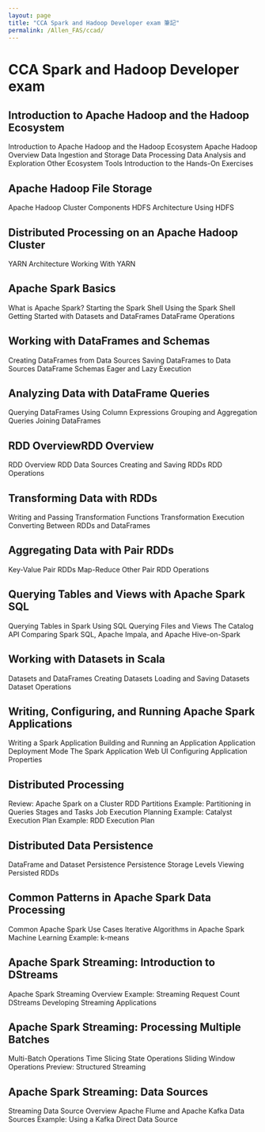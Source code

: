 ```yaml
---
layout: page
title: "CCA Spark and Hadoop Developer exam 筆記"
permalink: /Allen_FAS/ccad/
---
```

# CCA Spark and Hadoop Developer exam

## Introduction to Apache Hadoop and the Hadoop Ecosystem 

Introduction to Apache Hadoop and the Hadoop Ecosystem
Apache Hadoop Overview
Data Ingestion and Storage
Data Processing 
Data Analysis and Exploration
Other Ecosystem Tools
Introduction to the Hands-On Exercises

## Apache Hadoop File Storage
Apache Hadoop Cluster Components
HDFS Architecture
Using HDFS 

## Distributed Processing on an Apache Hadoop Cluster

YARN Architecture
Working With YARN

## Apache Spark Basics

What is Apache Spark?
Starting the Spark Shell
Using the Spark Shell 
Getting Started with Datasets and DataFrames
DataFrame Operations
## Working with DataFrames and Schemas

Creating DataFrames from Data Sources
Saving DataFrames to Data Sources
DataFrame Schemas 
Eager and Lazy Execution

## Analyzing Data with DataFrame Queries

Querying DataFrames Using Column Expressions
Grouping and Aggregation Queries
Joining DataFrames 

## RDD OverviewRDD Overview

RDD Overview 
RDD Data Sources
Creating and Saving RDDs 
RDD Operations

## Transforming Data with RDDs

Writing and Passing Transformation Functions 
Transformation Execution
Converting Between RDDs and DataFrames 

## Aggregating Data with Pair RDDs

Key-Value Pair RDDs 
Map-Reduce
Other Pair RDD Operations 
 

## Querying Tables and Views with Apache Spark SQL

Querying Tables in Spark Using SQL 
Querying Files and Views
The Catalog API 
Comparing Spark SQL, Apache Impala, and Apache Hive-on-Spark
 

## Working with Datasets in Scala

Datasets and DataFrames 
Creating Datasets
Loading and Saving Datasets 
Dataset Operations
 

## Writing, Configuring, and Running Apache Spark Applications

Writing a Spark Application 
Building and Running an Application
Application Deployment Mode 
The Spark Application Web UI
Configuring Application Properties

## Distributed Processing

Review: Apache Spark on a Cluster 
RDD Partitions
Example: Partitioning in Queries 
Stages and Tasks
Job Execution Planning 
Example: Catalyst Execution Plan
Example: RDD Execution Plan 

## Distributed Data Persistence

DataFrame and Dataset Persistence 
Persistence Storage Levels
Viewing Persisted RDDs 

## Common Patterns in Apache Spark Data Processing

Common Apache Spark Use Cases 
Iterative Algorithms in Apache Spark
Machine Learning 
Example: k-means

## Apache Spark Streaming: Introduction to DStreams

Apache Spark Streaming Overview 
Example: Streaming Request Count
DStreams 
Developing Streaming Applications

## Apache Spark Streaming: Processing Multiple Batches

Multi-Batch Operations 
Time Slicing
State Operations 
Sliding Window Operations
Preview: Structured Streaming 

## Apache Spark Streaming: Data Sources

Streaming Data Source Overview 
Apache Flume and Apache Kafka Data Sources
Example: Using a Kafka Direct Data Source 